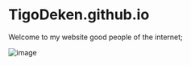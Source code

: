 # TigoDeken.github.io
Welcome to my website good people of the internet;

![image](https://user-images.githubusercontent.com/60555792/201886108-293eaeb1-2889-474d-a11a-571dce41836c.png)
